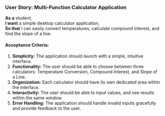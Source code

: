 ### User Story: Multi-Function Calculator Application

**As a** student,  
**I want** a simple desktop calculator application,  
**So that** I can easily convert temperatures, calculate compound interest, and find the slope of a line.

#### Acceptance Criteria:
1. **Simplicity:** The application should launch with a simple, intuitive interface.
2. **Functionality:** The user should be able to choose between three calculators: Temperature Conversion, Compound Interest, and Slope of a Line.
3. **Organization:** Each calculator should have its own dedicated area within the interface.
4. **Interactivity:** The user should be able to input values, and see results within the same window.
5. **Error Handling:** The application should handle invalid inputs gracefully and provide feedback to the user.